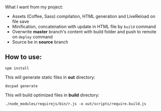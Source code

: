 What I want from my project:

- Assets (Coffee, Sass) compilation, HTML generation and LiveReload on file save
- Minification, concatenation with update in HTML file by `build` command
- Overwrite **master** branch's content with build folder and push to remote on
  `deploy` command
- Source be in **source** branch

How to use:
-----------

`npm install`

This will generate static files in **out** directory:

`docpad generate`

This will build optimized files in **build** directory:

`./node_modules/requirejs/bin/r.js -o out/scripts/require.build.js`

